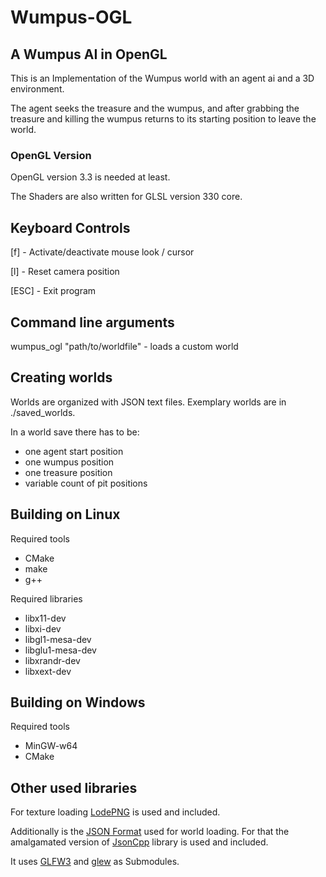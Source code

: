 Wumpus-OGL
==========

A Wumpus AI in OpenGL
-------

This is an Implementation of the Wumpus world
with an agent ai and a 3D environment.

The agent seeks the treasure and the wumpus,
and after grabbing the treasure and killing the wumpus returns
to its starting position to leave the world.

### OpenGL Version
OpenGL version 3.3 is needed at least.

The Shaders are also written for GLSL version 330 core.

Keyboard Controls
-------

[f]   - Activate/deactivate mouse look / cursor

[l]   - Reset camera position

[ESC] - Exit program

Command line arguments
-------

wumpus_ogl "path/to/worldfile" - loads a custom world

Creating worlds
-------

Worlds are organized with JSON text files.
Exemplary worlds are in ./saved_worlds.

In a world save there has to be:
* one agent start position
* one wumpus position
* one treasure position
* variable count of pit positions

Building on Linux
-------

Required tools

- CMake
- make
- g++ 

Required libraries
- libx11-dev
- libxi-dev
- libgl1-mesa-dev
- libglu1-mesa-dev
- libxrandr-dev
- libxext-dev

Building on Windows
-------

Required tools

- MinGW-w64
- CMake

Other used libraries
-------

For texture loading [LodePNG](http://lodev.org/lodepng/) is used and included.

Additionally is the [JSON Format](http://json.org/) used for world loading.
For that the amalgamated version of [JsonCpp](https://github.com/open-source-parsers/jsoncpp) library is used and included.

It uses [GLFW3](https://github.com/glfw/glfw) and [glew](https://github.com/omniavinco/glew-cmake) as Submodules.
